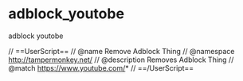 # adblock_youtobe
adblock youtobe

// ==UserScript==
// @name         Remove Adblock Thing
// @namespace    http://tampermonkey.net/
// @description  Removes Adblock Thing
// @match        https://www.youtube.com/*
// ==/UserScript==

